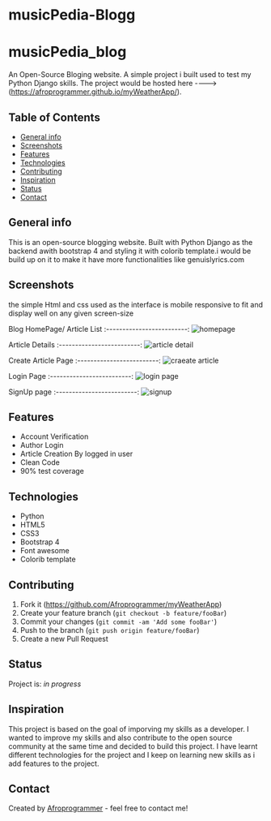 # musicPedia-Blogg
# musicPedia_blog
An Open-Source Bloging website. A simple project i built used to test my Python Django skills. 
The project would be hosted here ----> (https://afroprogrammer.github.io/myWeatherApp/).

## Table of Contents
* [General info](#general-info)
* [Screenshots](#screenshots)
* [Features](#features)
* [Technologies](#technologies)
* [Contributing](#contributing)
* [Inspiration](#inspiration)
* [Status](#status)
* [Contact](#contact)


## General info
This is an open-source blogging website. Built with Python Django as the backend awith bootstrap 4 and styling it with colorib template.i would be
build up on it to make it have more functionalities like genuislyrics.com

## Screenshots
the simple Html and css used as the interface is mobile responsive to fit and display well on any given screen-size 

 Blog  HomePage/ Article List
:-------------------------:
![homepage](https://user-images.githubusercontent.com/38287785/89721808-83273b00-d9d1-11ea-901a-f22a54a433eb.png)

 Article Details
:-------------------------:
![article detail](https://user-images.githubusercontent.com/38287785/89721796-67239980-d9d1-11ea-8f66-4b372f4712f1.png)

 Create Article Page
:-------------------------:
![craeate article](https://user-images.githubusercontent.com/38287785/89721805-7efb1d80-d9d1-11ea-9a1b-0812eadb3578.png)

 Login Page
:-------------------------:
![login page](https://user-images.githubusercontent.com/38287785/89721934-8c64d780-d9d2-11ea-8789-a60034717957.png)

 SignUp page
:-------------------------:
![signup](https://user-images.githubusercontent.com/38287785/89721950-b918ef00-d9d2-11ea-8358-7f2dce311b51.png)

## Features
* Account Verification
* Author Login
* Article Creation By logged in user
* Clean Code
* 90% test coverage

## Technologies
* Python 
* HTML5
* CSS3 
* Bootstrap 4
* Font awesome
* Colorib template

## Contributing
1. Fork it (<https://github.com/Afroprogrammer/myWeatherApp>)
2. Create your feature branch (`git checkout -b feature/fooBar`)
3. Commit your changes (`git commit -am 'Add some fooBar'`)
4. Push to the branch (`git push origin feature/fooBar`)
5. Create a new Pull Request
## Status
Project is: _in progress_


## Inspiration
This project is based on the goal of imporving my skills as a developer. I wanted to improve my skills and also contribute 
to the open source community at the same time and decided to build this project.
I have learnt different technologies for the project and I keep on learning new skills as i add features to the project.


## Contact
Created by [Afroprogrammer](https://twitter.com/_Afroprogrammer) - feel free to contact me!
